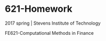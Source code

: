 # 621-Homework
2017 spring | Stevens Institute of Technology

FE621-Computational Methods in Finance
